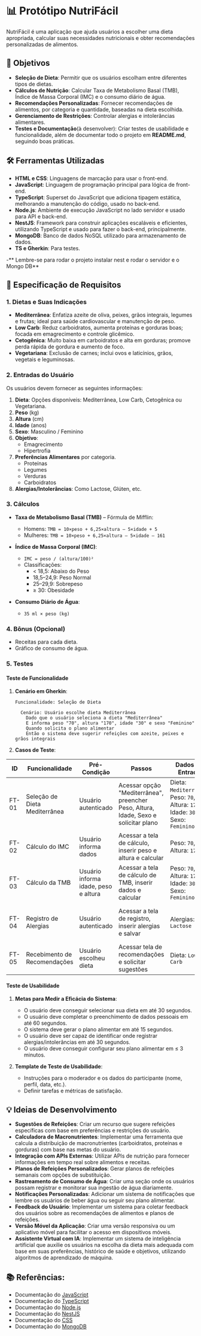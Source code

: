 # 📊 Protótipo NutriFácil

NutriFácil é uma aplicação que ajuda usuários a escolher uma dieta apropriada, calcular suas necessidades nutricionais e obter recomendações personalizadas de alimentos. 

## 🎯 Objetivos
- **Seleção de Dieta**: Permitir que os usuários escolham entre diferentes tipos de dietas.
- **Cálculos de Nutrição**: Calcular Taxa de Metabolismo Basal (TMB), Índice de Massa Corporal (IMC) e o consumo diário de água.
- **Recomendações Personalizadas**: Fornecer recomendações de alimentos, por categoria e quantidade, baseadas na dieta escolhida.
- **Gerenciamento de Restrições**: Controlar alergias e intolerâncias alimentares.
- **Testes e Documentação**(à desenvolver): Criar testes de usabilidade e funcionalidade, além de documentar todo o projeto em **README.md**, seguindo boas práticas.
## 🛠️ Ferramentas Utilizadas
- **HTML e CSS**: Linguagens de marcação para usar o front-end.
- **JavaScript**: Linguagem de programação principal para lógica de front-end.
- **TypeScript**: Superset do JavaScript que adiciona tipagem estática, melhorando a manutenção do código, usado no back-end.
- **Node.js**: Ambiente de execução JavaScript no lado servidor e usado para API e back-end.
- **NestJS**: Framework para construir aplicações escaláveis e eficientes, utilizando TypeScript e usado para fazer o back-end, principalmente.
- **MongoDB**: Banco de dados NoSQL utilizado para armazenamento de dados.
- **TS e Gherkin**: Para testes.

-** Lembre-se para rodar o projeto instalar nest e rodar o servidor e o Mongo DB**

## 📑 Especificação de Requisitos

### 1. Dietas e Suas Indicações

- **Mediterrânea**: Enfatiza azeite de oliva, peixes, grãos integrais, legumes e frutas; ideal para saúde cardiovascular e manutenção de peso.
- **Low Carb**: Reduz carboidratos, aumenta proteínas e gorduras boas; focada em emagrecimento e controle glicêmico.
- **Cetogênica**: Muito baixa em carboidratos e alta em gorduras; promove perda rápida de gordura e aumento de foco.
- **Vegetariana**: Exclusão de carnes; inclui ovos e laticínios, grãos, vegetais e leguminosas.

### 2. Entradas do Usuário

Os usuários devem fornecer as seguintes informações:
1. **Dieta**: Opções disponíveis: Mediterrânea, Low Carb, Cetogênica ou Vegetariana.
2. **Peso** (kg)
3. **Altura** (cm)
4. **Idade** (anos)
5. **Sexo**: Masculino / Feminino
6. **Objetivo**: 
   - Emagrecimento
   - Hipertrofia
7. **Preferências Alimentares** por categoria.
   - Proteínas
   - Legumes
   - Verduras
   - Carboidratos
8. **Alergias/Intolerâncias**: Como Lactose, Glúten, etc.

### 3. Cálculos

- **Taxa de Metabolismo Basal (TMB)** – Fórmula de Mifflin:
  - Homens: `TMB = 10×peso + 6,25×altura – 5×idade + 5`
  - Mulheres: `TMB = 10×peso + 6,25×altura – 5×idade – 161`

- **Índice de Massa Corporal (IMC)**:
  - `IMC = peso / (altura/100)²`
  - Classificações:
    - < 18,5: Abaixo do Peso
    - 18,5–24,9: Peso Normal
    - 25–29,9: Sobrepeso
    - ≥ 30: Obesidade

- **Consumo Diário de Água**: 
  - `35 ml × peso (kg)`

### 4. Bônus (Opcional)
- Receitas para cada dieta.
- Gráfico de consumo de água.

### 5. Testes

#### Teste de Funcionalidade

1. **Cenário em Gherkin**:
    ```gherkin
    Funcionalidade: Seleção de Dieta
    
      Cenário: Usuário escolhe dieta Mediterrânea
        Dado que o usuário seleciona a dieta "Mediterrânea"
        E informa peso "70", altura "170", idade "30" e sexo "Feminino"
        Quando solicita o plano alimentar
        Então o sistema deve sugerir refeições com azeite, peixes e grãos integrais
    ```
2. **Casos de Teste**:
   
| ID   | Funcionalidade                | Pré-Condição                 | Passos                                                        | Dados de Entrada                                      | Resultado Esperado                                                        | Resultado Obtido           | Status | Observações               |
|------|-------------------------------|------------------------------|--------------------------------------------------------------|-----------------------------------------------------|-------------------------------------------------------------------------|----------------------------|--------|--------------------------|
| FT-01| Seleção de Dieta Mediterrânea | Usuário autenticado          | Acessar opção "Mediterrânea", preencher Peso, Altura, Idade, Sexo e solicitar plano | Dieta: `Mediterrânea`, Peso: `70`, Altura: `170`, Idade: `30`, Sexo: `Feminino` | O sistema exibe plano com refeições ricas em azeite, peixes e grãos integrais. | _(preencher após a execução)_  |        |                          |
| FT-02| Cálculo do IMC               | Usuário informa dados        | Acessar a tela de cálculo, inserir peso e altura e calcular  | Peso: `70`, Altura: `170`                         | O sistema exibe o IMC correto para os dados fornecidos.                  | _(preencher após a execução)_  |        |                          |
| FT-03| Cálculo da TMB                | Usuário informa idade, peso e altura | Acessar a tela de cálculo de TMB, inserir dados e calcular | Peso: `70`, Altura: `170`, Idade: `30`, Sexo: `Feminino` | O sistema exibe a TMB correta para os dados fornecidos.                  | _(preencher após a execução)_  |        |                          |
| FT-04| Registro de Alergias          | Usuário autenticado          | Acessar a tela de registro, inserir alergias e salvar       | Alergias: `Lactose`                               | O sistema confirma o registro das alergias fornecidas.                   | _(preencher após a execução)_  |        |                          |
| FT-05| Recebimento de Recomendações  | Usuário escolheu dieta       | Acessar tela de recomendações e solicitar sugestões          | Dieta: `Low Carb`                                 | O sistema exibe recomendações de refeições específicas.                   | _(preencher após a execução)_  |        |                          |


#### Teste de Usabilidade
1. **Metas para Medir a Eficácia do Sistema**:
   - O usuário deve conseguir selecionar sua dieta em até 30 segundos.
   - O usuário deve completar o preenchimento de dados pessoais em até 60 segundos.
   - O sistema deve gerar o plano alimentar em até 15 segundos.
   - O usuário deve ser capaz de identificar onde registrar alergias/intolerâncias em até 30 segundos.
   - O usuário deve conseguir configurar seu plano alimentar em ≤ 3 minutos.

2. **Template de Teste de Usabilidade**:
   - Instruções para o moderador e os dados do participante (nome, perfil, data, etc.).
   - Definir tarefas e métricas de satisfação.

## 💡 Ideias de Desenvolvimento
- **Sugestões de Refeições**: Criar um recurso que sugere refeições específicas com base em preferências e restrições do usuário.
- **Calculadora de Macronutrientes**: Implementar uma ferramenta que calcula a distribuição de macronutrientes (carboidratos, proteínas e gorduras) com base nas metas do usuário.
- **Integração com APIs Externas**: Utilizar APIs de nutrição para fornecer informações em tempo real sobre alimentos e receitas.
- **Planos de Refeições Personalizados**: Gerar planos de refeições semanais com opções de substituição.
- **Rastreamento de Consumo de Água**: Criar uma seção onde os usuários possam registrar e monitorar sua ingestão de água diariamente.
- **Notificações Personalizadas**: Adicionar um sistema de notificações que lembre os usuários de beber água ou seguir seu plano alimentar.
- **Feedback do Usuário**: Implementar um sistema para coletar feedback dos usuários sobre as recomendações de alimentos e planos de refeições.
- **Versão Móvel da Aplicação**: Criar uma versão responsiva ou um aplicativo móvel para facilitar o acesso em dispositivos móveis.
- **Assistente Virtual com IA**: Implementar um sistema de inteligência artificial que auxilie os usuários na escolha da dieta mais adequada com base em suas preferências, histórico de saúde e objetivos, utilizando algoritmos de aprendizado de máquina.

## 📚 Referências:
- Documentação do [JavaScript](https://developer.mozilla.org/pt-BR/docs/Web/JavaScript)
- Documentação do [TypeScript](https://www.typescriptlang.org/docs/)
- Documentação do [Node.js](https://nodejs.org/en/docs/)
- Documentação do [NestJS](https://docs.nestjs.com/)
- Documentação do [CSS](https://developer.mozilla.org/pt-BR/docs/Web/CSS)
- Documentação do [MongoDB](https://docs.mongodb.com/)
